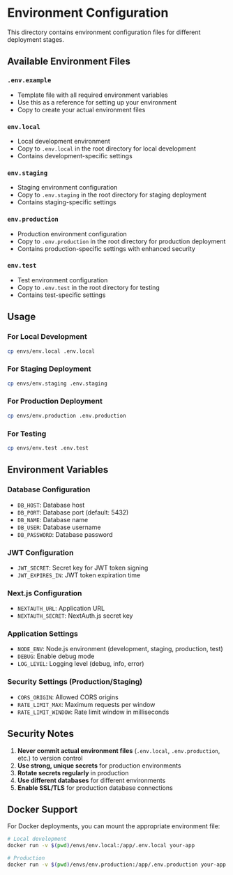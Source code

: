 # Environment Configuration

This directory contains environment configuration files for different deployment stages.

## Available Environment Files

### `.env.example`

- Template file with all required environment variables
- Use this as a reference for setting up your environment
- Copy to create your actual environment files

### `env.local`

- Local development environment
- Copy to `.env.local` in the root directory for local development
- Contains development-specific settings

### `env.staging`

- Staging environment configuration
- Copy to `.env.staging` in the root directory for staging deployment
- Contains staging-specific settings

### `env.production`

- Production environment configuration
- Copy to `.env.production` in the root directory for production deployment
- Contains production-specific settings with enhanced security

### `env.test`

- Test environment configuration
- Copy to `.env.test` in the root directory for testing
- Contains test-specific settings

## Usage

### For Local Development

```bash
cp envs/env.local .env.local
```

### For Staging Deployment

```bash
cp envs/env.staging .env.staging
```

### For Production Deployment

```bash
cp envs/env.production .env.production
```

### For Testing

```bash
cp envs/env.test .env.test
```

## Environment Variables

### Database Configuration

- `DB_HOST`: Database host
- `DB_PORT`: Database port (default: 5432)
- `DB_NAME`: Database name
- `DB_USER`: Database username
- `DB_PASSWORD`: Database password

### JWT Configuration

- `JWT_SECRET`: Secret key for JWT token signing
- `JWT_EXPIRES_IN`: JWT token expiration time

### Next.js Configuration

- `NEXTAUTH_URL`: Application URL
- `NEXTAUTH_SECRET`: NextAuth.js secret key

### Application Settings

- `NODE_ENV`: Node.js environment (development, staging, production, test)
- `DEBUG`: Enable debug mode
- `LOG_LEVEL`: Logging level (debug, info, error)

### Security Settings (Production/Staging)

- `CORS_ORIGIN`: Allowed CORS origins
- `RATE_LIMIT_MAX`: Maximum requests per window
- `RATE_LIMIT_WINDOW`: Rate limit window in milliseconds

## Security Notes

1. **Never commit actual environment files** (`.env.local`, `.env.production`, etc.) to version control
2. **Use strong, unique secrets** for production environments
3. **Rotate secrets regularly** in production
4. **Use different databases** for different environments
5. **Enable SSL/TLS** for production database connections

## Docker Support

For Docker deployments, you can mount the appropriate environment file:

```bash
# Local development
docker run -v $(pwd)/envs/env.local:/app/.env.local your-app

# Production
docker run -v $(pwd)/envs/env.production:/app/.env.production your-app
```
